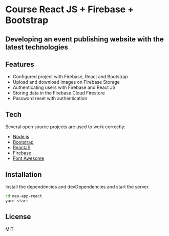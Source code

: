 # Course  React JS + Firebase + Bootstrap
## Developing an event publishing website with the latest technologies


## Features

- Configured project with Firebase, React and Bootstrap
- Upload and download images on Firebase Storage
- Authenticating users with Firebase and React JS
- Storing data in the Firebase Cloud Firestore
- Password reset with authentication

## Tech

Several open source projects are used to work correctly:


- [Node.js](https://nodejs.org/)
- [Bootstrap](https://getbootstrap.com)
- [ReactJS](https://pt-br.reactjs.org)
- [Firebase](https://firebase.google.com/?hl=pt-br)
- [Font Awesome](https://fontawesome.com)


## Installation

Install the dependencies and devDependencies and start the server.

```sh
cd meu-app-react
yarn start
```

## License

MIT
